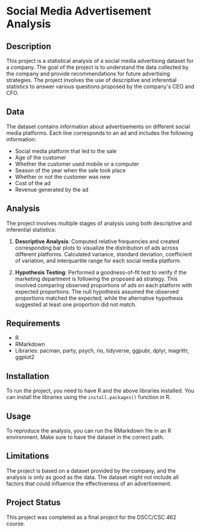 # Social Media Advertisement Analysis

## Description
This project is a statistical analysis of a social media advertising dataset for a company. The goal of the project is to understand the data collected by the company and provide recommendations for future advertising strategies. The project involves the use of descriptive and inferential statistics to answer various questions proposed by the company's CEO and CFO.

## Data
The dataset contains information about advertisements on different social media platforms. Each line corresponds to an ad and includes the following information:
- Social media platform that led to the sale
- Age of the customer
- Whether the customer used mobile or a computer
- Season of the year when the sale took place
- Whether or not the customer was new
- Cost of the ad
- Revenue generated by the ad

## Analysis
The project involves multiple stages of analysis using both descriptive and inferential statistics:

1. **Descriptive Analysis**: Computed relative frequencies and created corresponding bar plots to visualize the distribution of ads across different platforms. Calculated variance, standard deviation, coefficient of variation, and interquartile range for each social media platform.

2. **Hypothesis Testing**: Performed a goodness-of-fit test to verify if the marketing department is following the proposed ad strategy. This involved comparing observed proportions of ads on each platform with expected proportions. The null hypothesis assumed the observed proportions matched the expected, while the alternative hypothesis suggested at least one proportion did not match. 


## Requirements
- R
- RMarkdown
- Libraries: pacman, party, psych, rio, tidyverse, ggpubr, dplyr, magrittr, ggplot2

## Installation
To run the project, you need to have R and the above libraries installed. You can install the libraries using the `install.packages()` function in R. 

## Usage
To reproduce the analysis, you can run the RMarkdown file in an R environment. Make sure to have the dataset in the correct path.

## Limitations
The project is based on a dataset provided by the company, and the analysis is only as good as the data. The dataset might not include all factors that could influence the effectiveness of an advertisement.

## Project Status
This project was completed as a final project for the DSCC/CSC 462 course.



